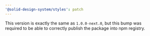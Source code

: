 ```yaml
---
'@solid-design-system/styles': patch
---
```


This version is exactly the same as `1.0.0-next.0`, but this bump was required to be able to correctly publish the package into npm registry.
